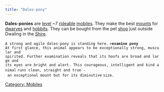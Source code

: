 ```yaml
---
title: "Dales-pony"
---
```


**Dales-ponies** are [level](level "wikilink") ~7
[rideable](ride "wikilink") [mobiles](mobile "wikilink"). They make the
best [mounts](mount "wikilink") for [dwarves](dwarf "wikilink") and
[hobbits](hobbit "wikilink"). They can be bought from the pet
[shop](shop "wikilink") just outside Dwaling in the
[Shire](Shire "wikilink").

`A strong and agile dales-pony is standing here.`
`>`**`examine pony`**
`At first glance, this animal appears to be exceptionally strong, muscular and`
`spirited. Further examination reveals that its hoofs are broad and large and`
`its eyes are bright and alert. This courageous, intelligent and kind animal`
`runs clean, straight and true - an exceptional mount but for its diminutive`
`size.`

[Category: Mobiles](Category:_Mobiles "wikilink")